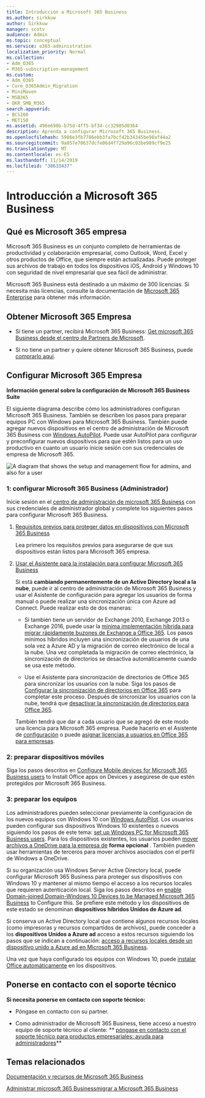 ```yaml
---
title: Introducción a Microsoft 365 Business
ms.author: sirkkuw
author: Sirkkuw
manager: scotv
audience: Admin
ms.topic: conceptual
ms.service: o365-administration
localization_priority: Normal
ms.collection:
- Adm_O365
- M365-subscription-management
ms.custom:
- Adm_O365
- Core_O365Admin_Migration
- MiniMaven
- MSB365
- OKR_SMB_M365
search.appverid:
- BCS160
- MET150
ms.assetid: 496e690b-b75d-4ff5-bf34-cc32905d0364
description: Aprenda a configurar Microsoft 365 Business.
ms.openlocfilehash: 5986e3fb7786ebb3fa7bcf42b34345be98af44a2
ms.sourcegitcommit: 9a057e70637dcfe06d4f729a96c02be989cf9e25
ms.translationtype: MT
ms.contentlocale: es-ES
ms.lasthandoff: 11/14/2019
ms.locfileid: "38633437"
---
```

# <a name="get-started-with-microsoft-365-business"></a>Introducción a Microsoft 365 Business

## <a name="what-is-microsoft-365-business"></a>Qué es Microsoft 365 empresa

Microsoft 365 Business es un conjunto completo de herramientas de productividad y colaboración empresarial, como Outlook, Word, Excel y otros productos de Office, que siempre están actualizadas. Puede proteger sus archivos de trabajo en todos los dispositivos iOS, Android y Windows 10 con seguridad de nivel empresarial que sea fácil de administrar.
  
Microsoft 365 Business está destinado a un máximo de 300 licencias. Si necesita más licencias, consulte la documentación de [Microsoft 365 Enterprise](https://go.microsoft.com/fwlink/p/?linkid=860986) para obtener más información. 
  
## <a name="get-microsoft-365-business"></a>Obtener Microsoft 365 Empresa

- Si tiene un partner, recibirá Microsoft 365 Business: [Get microsoft 365 Business desde el centro de Partners de Microsoft](get-microsoft-365-business.md).
    
- Si no tiene un partner y quiere obtener Microsoft 365 Business, puede [comprarlo aquí](https://www.microsoft.com/microsoft-365/business).
    
## <a name="set-up-microsoft-365-business"></a>Configurar Microsoft 365 Empresa

 **Información general sobre la configuración de Microsoft 365 Business Suite**
  
El siguiente diagrama describe cómo los administradores configuran Microsoft 365 Business. También se describen los pasos para preparar equipos PC con Windows para Microsoft 365 Business. También puede agregar nuevos dispositivos en el centro de administración de Microsoft 365 Business con [Windows AutoPilot](add-autopilot-devices-and-profile.md). Puede usar AutoPilot para configurar y preconfigurar nuevos dispositivos para que estén listos para un uso productivo en cuanto un usuario inicie sesión con sus credenciales de empresa de Microsoft 365.
  
![A diagram that shows the setup and management flow for admins, and also for a user](media/249f81fc-7e79-44c7-8425-3a0b7b651c3b.png)
  
### <a name="1-set-up-microsoft-365-business-admin"></a>1: configurar Microsoft 365 Business (Administrador)

Inicie sesión en el [centro de administración de microsoft 365 Business](https://portal.office.com/adminportal/home) con sus credenciales de administrador global y complete los siguientes pasos para configurar Microsoft 365 Business. 
  
1. [Requisitos previos para proteger datos en dispositivos con Microsoft 365 Business](pre-requisites-for-data-protection.md)
    
    Lea primero los requisitos previos para asegurarse de que sus dispositivos están listos para Microsoft 365 empresa.
    
2. [Usar el Asistente para la instalación para configurar Microsoft 365 Business](set-up.md)
    
    Si está **cambiando permanentemente de un Active Directory local a la nube**, puede ir al centro de administración de Microsoft 365 Business y usar el Asistente de configuración para agregar los usuarios de forma manual o puede realizar una sincronización única con Azure ad Connect. Puede realizar esto de dos maneras: 
    
    - Si también tiene un servidor de Exchange 2010, Exchange 2013 o Exchange 2016, puede usar la [mínima implementación híbrida para migrar rápidamente buzones de Exchange a Office 365](https://support.office.com/article/fdecceed-0702-4af3-85be-f2a0013937ef). Los pasos mínimos híbridos incluyen una sincronización de usuarios de una sola vez a Azure AD y la migración de correo electrónico de local a la nube. Una vez completada la migración de correo electrónico, la sincronización de directorios se desactiva automáticamente cuando se usa este método.
    
    - Use el Asistente para sincronización de directorios de Office 365 para sincronizar los usuarios con la nube. Siga los pasos de [Configurar la sincronización de directorios en Office 365](https://support.office.com/article/1b3b5318-6977-42ed-b5c7-96fa74b08846) para completar este proceso. Después de sincronizar los usuarios con la nube, tendrá que [desactivar la sincronización de directorios para Office 365](https://support.office.com/article/ee5f861e-bd48-4267-83d1-a4ead4b4a00d).
    
    También tendrá que dar a cada usuario que se agregó de este modo una licencia para Microsoft 365 empresa. Puede hacerlo en el Asistente de [configuración](set-up.md) o puede [asignar licencias a usuarios en Office 365 para empresas](https://support.office.com/article/997596B5-4173-4627-B915-36ABAC6786DC).
    
### <a name="2-prepare-mobile-devices"></a>2: preparar dispositivos móviles

Siga los pasos descritos en [Configure Mobile devices for Microsoft 365 Business users](set-up-mobile-devices.md) to Install Office apps on Devices y asegúrese de que estén protegidos por Microsoft 365 Business. 
  
### <a name="3-prepare-pcs"></a>3: preparar los equipos

Los administradores pueden seleccionar previamente la configuración de los nuevos equipos con Windows 10 con [Windows AutoPilot](add-autopilot-devices-and-profile.md). Los usuarios pueden configurar sus dispositivos Windows 10 existentes o nuevos siguiendo los pasos de este tema: [set up Windows PC for Microsoft 365 Business users](set-up-windows-devices.md). Para los dispositivos existentes, los usuarios pueden [mover archivos a OneDrive para la empresa de](move-files-to-onedrive.md) **forma opcional** . También pueden usar herramientas de terceros para mover archivos asociados con el perfil de Windows a OneDrive.
  
Si su organización usa Windows Server Active Directory local, puede configurar Microsoft 365 Business para proteger sus dispositivos con Windows 10 y mantener al mismo tiempo el acceso a los recursos locales que requieren autenticación local. Siga los pasos descritos en [enable Domain-joined Domain-Windows 10 Devices to be Managed Microsoft 365 Business](manage-windows-devices.md) to Configure this. Se prefiere este método y los dispositivos de este estado se denominan **dispositivos híbridos Unidos de Azure ad**. 
  
Si conserva un Active Directory local que contiene algunos recursos locales (como impresoras y recursos compartidos de archivos), puede conceder a los **dispositivos Unidos a Azure ad** acceso a estos recursos siguiendo los pasos que se indican a continuación: [acceso a recursos locales desde un dispositivo unido a Azure ad en Microsoft 365 Business](access-resources.md).
  
Una vez que haya configurado los equipos con Windows 10, puede [instalar Office automáticamente](auto-install-or-uninstall-office.md) en los dispositivos. 
  
## <a name="contact-support"></a>Ponerse en contacto con el soporte técnico

 **Si necesita ponerse en contacto con soporte técnico:**
  
- Póngase en contacto con su partner.
    
- Como administrador de Microsoft 365 Business, tiene acceso a nuestro equipo de soporte técnico al cliente: ** [póngase en contacto con el soporte técnico para productos empresariales: ayuda para administradores](https://support.office.com/article/32a17ca7-6fa0-4870-8a8d-e25ba4ccfd4b)**
    
## <a name="related-topics"></a>Temas relacionados
[Documentación y recursos de Microsoft 365 Business](https://go.microsoft.com/fwlink/p/?linkid=853701)
  
[Administrar microsoft 365 Business](manage.md)[migrar a Microsoft 365 Business](migrate-to-microsoft-365-business.md)
  

